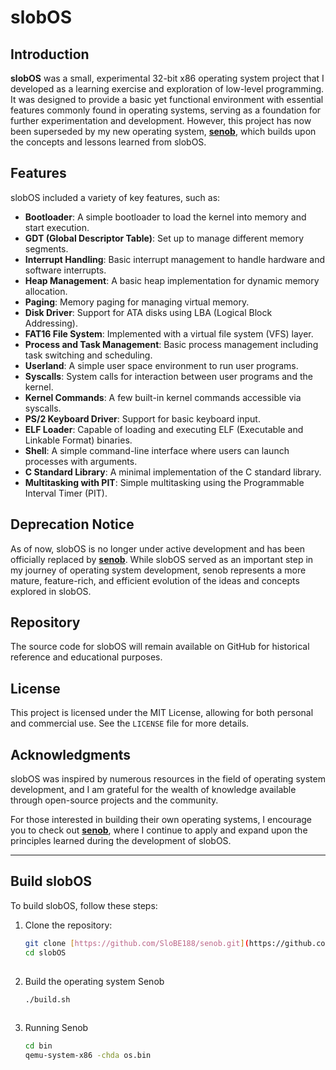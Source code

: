# slobOS

## Introduction

**slobOS** was a small, experimental 32-bit x86 operating system project that I developed as a learning exercise and exploration of low-level programming. It was designed to provide a basic yet functional environment with essential features commonly found in operating systems, serving as a foundation for further experimentation and development. However, this project has now been superseded by my new operating system, **[senob](https://github.com/SloBE188/senob)**, which builds upon the concepts and lessons learned from slobOS.

## Features

slobOS included a variety of key features, such as:

- **Bootloader**: A simple bootloader to load the kernel into memory and start execution.
- **GDT (Global Descriptor Table)**: Set up to manage different memory segments.
- **Interrupt Handling**: Basic interrupt management to handle hardware and software interrupts.
- **Heap Management**: A basic heap implementation for dynamic memory allocation.
- **Paging**: Memory paging for managing virtual memory.
- **Disk Driver**: Support for ATA disks using LBA (Logical Block Addressing).
- **FAT16 File System**: Implemented with a virtual file system (VFS) layer.
- **Process and Task Management**: Basic process management including task switching and scheduling.
- **Userland**: A simple user space environment to run user programs.
- **Syscalls**: System calls for interaction between user programs and the kernel.
- **Kernel Commands**: A few built-in kernel commands accessible via syscalls.
- **PS/2 Keyboard Driver**: Support for basic keyboard input.
- **ELF Loader**: Capable of loading and executing ELF (Executable and Linkable Format) binaries.
- **Shell**: A simple command-line interface where users can launch processes with arguments.
- **C Standard Library**: A minimal implementation of the C standard library.
- **Multitasking with PIT**: Simple multitasking using the Programmable Interval Timer (PIT).

## Deprecation Notice

As of now, slobOS is no longer under active development and has been officially replaced by **[senob](https://github.com/SloBE188/senob)**. While slobOS served as an important step in my journey of operating system development, senob represents a more mature, feature-rich, and efficient evolution of the ideas and concepts explored in slobOS.

## Repository

The source code for slobOS will remain available on GitHub for historical reference and educational purposes.

## License

This project is licensed under the MIT License, allowing for both personal and commercial use. See the `LICENSE` file for more details.

## Acknowledgments

slobOS was inspired by numerous resources in the field of operating system development, and I am grateful for the wealth of knowledge available through open-source projects and the community.

For those interested in building their own operating systems, I encourage you to check out **[senob](https://github.com/SloBE188/senob)**, where I continue to apply and expand upon the principles learned during the development of slobOS.

---

## Build slobOS
To build slobOS, follow these steps:

1. Clone the repository:
   ```sh
   git clone [https://github.com/SloBE188/senob.git](https://github.com/SloBE188/slobOS)
   cd slobOS
  
2. Build the operating system Senob
   ```sh
   ./build.sh
  
3. Running Senob
   ```sh
   cd bin
   qemu-system-x86 -chda os.bin
